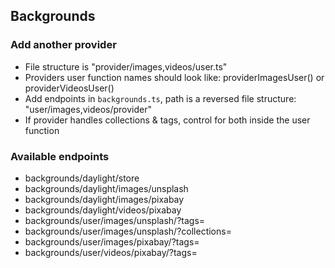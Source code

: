 ## Backgrounds

### Add another provider

-   File structure is "provider/images,videos/user.ts"
-   Providers user function names should look like: providerImagesUser() or providerVideosUser()
-   Add endpoints in `backgrounds.ts`, path is a reversed file structure: "user/images,videos/provider"
-   If provider handles collections & tags, control for both inside the user function

### Available endpoints

-   backgrounds/daylight/store
-   backgrounds/daylight/images/unsplash
-   backgrounds/daylight/images/pixabay
-   backgrounds/daylight/videos/pixabay
-   backgrounds/user/images/unsplash/?tags=
-   backgrounds/user/images/unsplash/?collections=
-   backgrounds/user/images/pixabay/?tags=
-   backgrounds/user/videos/pixabay/?tags=
